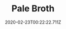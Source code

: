 ---
templateKey: blog-post
featuredpost: false
date: 2020-02-23T00:22:22.711Z
title: Pale Broth
description: A delicate broth with a hint of sulfur. 
type: cooking
sellPrice: 150
energy: 125
health: 56
featuredimage: /img/Pale_Broth.png
tags:
  - White Algae
  - edible
---